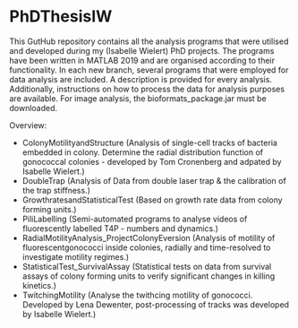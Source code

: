# PhDThesisIW

This GutHub repository contains all the analysis programs that were utilised and developed during my (Isabelle Wielert) PhD projects. The programs have been written in MATLAB 2019 and are organised according to their functionality. In each new branch, several programs that were employed for data analysis are included. A description is provided for every analysis. Additionally, instructions on how to process the data for analysis purposes are available. For image analysis, the bioformats_package.jar must be downloaded.


Overview: 
- ColonyMotilityandStructure (Analysis of single-cell tracks of bacteria embedded in colony. Determine the radial distribution function of gonococcal colonies - developed by Tom Cronenberg and adpated by Isabelle Wielert.)
- DoubleTrap (Analysis of Data from double laser trap & the calibration of the trap stiffness.)
- GrowthratesandStatisticalTest (Based on growth rate data from colony forming units.)
- PiliLabelling (Semi-automated programs to analyse videos of fluorescently labelled T4P - numbers and dynamics.)
- RadialMotilityAnalysis_ProjectColonyEversion (Analysis of motility of fluorescentgonococci inside colonies, radially and time-resolved to investigate motility regimes.)
- StatisticalTest_SurvivalAssay (Statistical tests on data from survival assays of colony forming units to verify significant changes in killing kinetics.)
- TwitchingMotility (Analyse the twithcing motility of gonococci. Developed by Lena Dewenter, post-processing of tracks was developed by Isabelle Wielert.)
